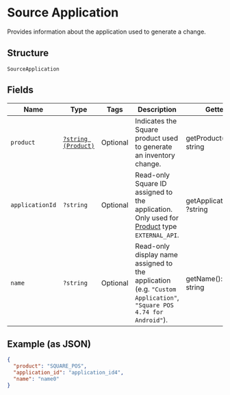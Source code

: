 
# Source Application

Provides information about the application used to generate a change.

## Structure

`SourceApplication`

## Fields

| Name | Type | Tags | Description | Getter | Setter |
|  --- | --- | --- | --- | --- | --- |
| `product` | [`?string (Product)`](/doc/models/product.md) | Optional | Indicates the Square product used to generate an inventory change. | getProduct(): ?string | setProduct(?string product): void |
| `applicationId` | `?string` | Optional | Read-only Square ID assigned to the application. Only used for<br>[Product](/doc/models/product.md) type `EXTERNAL_API`. | getApplicationId(): ?string | setApplicationId(?string applicationId): void |
| `name` | `?string` | Optional | Read-only display name assigned to the application<br>(e.g. `"Custom Application"`, `"Square POS 4.74 for Android"`). | getName(): ?string | setName(?string name): void |

## Example (as JSON)

```json
{
  "product": "SQUARE_POS",
  "application_id": "application_id4",
  "name": "name0"
}
```

